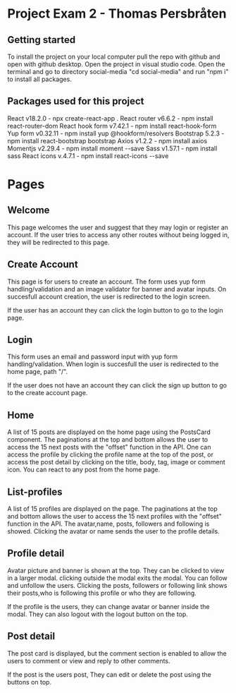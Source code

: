 # Project Exam 2 - Thomas Persbråten

## Getting started

To install the project on your local computer pull the repo with github and open with github desktop.
Open the project in visual studio code.
Open the terminal and go to directory social-media "cd social-media" and run "npm i" to install all packages.

## Packages used for this project

React v18.2.0 - npx create-react-app .
React router v6.6.2 - npm install react-router-dom
React hook form v7.42.1 - npm install react-hook-form
Yup form v0.32.11 - npm install yup @hookform/resolvers
Bootstrap 5.2.3 - npm install react-bootstrap bootstrap
Axios v1.2.2 - npm install axios
Momentjs v2.29.4 - npm install moment --save
Sass v1.57.1 - npm install sass
React icons v.4.7.1 - npm install react-icons --save

# Pages

## Welcome

This page welcomes the user and suggest that they may login or register an account.
If the user tries to access any other routes without being logged in, they will be redirected to this page.

## Create Account

This page is for users to create an account.
The form uses yup form handling/validation and an image validator for banner and avatar inputs.
On succesfull account creation, the user is redirected to the login screen.

If the user has an account they can click the login button to go to the login page.

## Login

This form uses an email and password input with yup form handling/validation.
When login is succesfull the user is redirected to the home page, path "/".

If the user does not have an account they can click the sign up button to go to the create account page.

## Home

A list of 15 posts are displayed on the home page using the PostsCard component.
The paginations at the top and bottom allows the user to access the 15 next posts with the "offset" function in the API.
One can access the profile by clicking the profile name at the top of the post, or access the post detail by clicking on the title, body, tag, image or comment icon. You can react to any post from the home page.

## List-profiles

A list of 15 profiles are displayed on the page.
The paginations at the top and bottom allows the user to access the 15 next profiles with the "offset" function in the API.
The avatar,name, posts, followers and following is showed. Clicking the avatar or name sends the user to the profile details.

## Profile detail

Avatar picture and banner is shown at the top. They can be clicked to view in a larger modal. clicking outside the modal exits the modal.
You can follow and unfollow the users.
Clicking the posts, followers or following link shows their posts,who is following this profile or who they are following.

If the profile is the users, they can change avatar or banner inside the modal.
They can also logout with the logout button on the top.

## Post detail

The post card is displayed, but the comment section is enabled to allow the users to comment or view and reply to other
comments.

If the post is the users post, They can edit or delete the post using the buttons on top.
